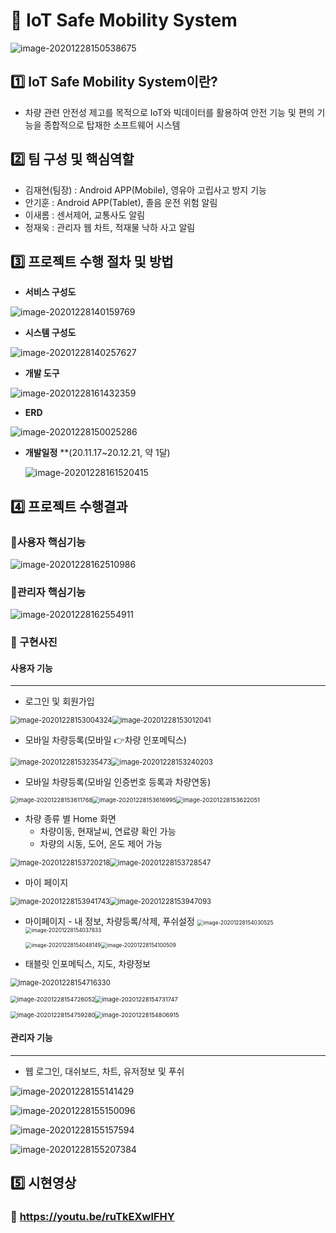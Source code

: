 # :car: IoT Safe Mobility System

![image-20201228150538675](md-images/image-20201228150538675.png)







## :one: IoT Safe Mobility System이란?

- 차량 관련 안전성 제고를 목적으로 IoT와 빅데이터를 활용하여 안전 기능 및 편의 기능을 종합적으로 탑재한 소프트웨어 시스템





## :two: 팀 구성 및 핵심역할

- 김재현(팀장) : Android APP(Mobile), 영유아 고립사고 방지 기능
- 안기훈 : Android APP(Tablet),  졸음 운전 위험 알림
- 이새롬 : 센서제어, 교통사도 알림
- 정재욱 : 관리자 웹 차트, 적재물 낙하 사고 알림





## :three: 프로젝트 수행 절차 및 방법

- **서비스 구성도**

![image-20201228140159769](md-images/image-20201228140159769.png)



- **시스템 구성도**

![image-20201228140257627](md-images/image-20201228140257627.png)



- **개발 도구**

![image-20201228161432359](md-images/image-20201228161432359.png)



- **ERD**

![image-20201228150025286](md-images/image-20201228150025286.png)



- **개발일정** **(20.11.17~20.12.21, 약 1달)

  ![image-20201228161520415](md-images/image-20201228161520415.png)



## 4️⃣ 프로젝트 수행결과

### :pushpin:사용자 핵심기능

![image-20201228162510986](md-images/image-20201228162510986.png)



### :pushpin:관리자 핵심기능

![image-20201228162554911](md-images/image-20201228162554911.png)



### :pushpin: 구현사진​

#### 사용자 기능

---

- 로그인 및 회원가입

<img src="md-images/image-20201228153004324.png" alt="image-20201228153004324" style="zoom: 80%;" /><img src="md-images/image-20201228153012041.png" alt="image-20201228153012041" style="zoom: 80%;" />



- 모바일 차량등록(모바일 :point_right:차량 인포메틱스)

<img src="md-images/image-20201228153235473.png" alt="image-20201228153235473" style="zoom:80%;" /><img src="md-images/image-20201228153240203.png" alt="image-20201228153240203" style="zoom:80%;" />

- 모바일 차량등록(모바일 인증번호 등록과 차량연동)

<img src="md-images/image-20201228153611768.png" alt="image-20201228153611768" style="zoom:67%;" /><img src="md-images/image-20201228153616995.png" alt="image-20201228153616995" style="zoom:67%;" /><img src="md-images/image-20201228153622051.png" alt="image-20201228153622051" style="zoom:67%;" />



- 차량 종류 별 Home 화면
  - 차량이동, 현재날씨, 연료량 확인 가능
  - 차량의 시동, 도어, 온도 제어 가능

<img src="md-images/image-20201228153722342.png" alt="image-20201228153720218" style="zoom:80%;" /><img src="md-images/image-20201228153728547.png" alt="image-20201228153728547" style="zoom:80%;" />



- 마이 페이지

<img src="md-images/image-20201228153941743.png" alt="image-20201228153941743" style="zoom:80%;" /><img src="md-images/image-20201228153947093.png" alt="image-20201228153947093" style="zoom:80%;" />

- 마이페이지 - 내 정보, 차량등록/삭제, 푸쉬설정
  <img src="md-images/image-20201228154030525.png" alt="image-20201228154030525" style="zoom: 60%;" /><img src="md-images/image-20201228154037833.png" alt="image-20201228154037833" style="zoom: 60%;" />

  <img src="md-images/image-20201228154048149.png" alt="image-20201228154048149" style="zoom: 60%;" /><img src="md-images/image-20201228154100509.png" alt="image-20201228154100509" style="zoom: 60%;" />



- 태블릿 인포메틱스, 지도, 차량정보

<img src="md-images/image-20201228154716330.png" alt="image-20201228154716330" style="zoom: 80%;" />

<img src="md-images/image-20201228154726052.png" alt="image-20201228154726052" style="zoom:67%;" /><img src="md-images/image-20201228154731747.png" alt="image-20201228154731747" style="zoom:67%;" />

<img src="md-images/image-20201228154759280.png" alt="image-20201228154759280" style="zoom: 67%;" /><img src="md-images/image-20201228154806915.png" alt="image-20201228154806915" style="zoom: 67%;" />



#### 관리자 기능

---

- 웹 로그인, 대쉬보드, 차트, 유저정보 및 푸쉬

![image-20201228155141429](md-images/image-20201228155141429.png)

![image-20201228155150096](md-images/image-20201228155150096.png)

![image-20201228155157594](md-images/image-20201228155157594.png)

![image-20201228155207384](md-images/image-20201228155207384.png)



## :five: 시현영상

###  :movie_camera: ​https://youtu.be/ruTkEXwlFHY 